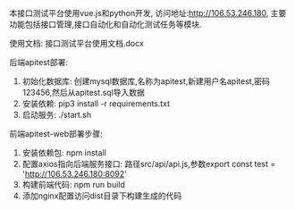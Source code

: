 本接口测试平台使用vue.js和python开发, 访问地址:http://106.53.246.180, 主要功能包括接口管理,接口自动化和自动化测试任务等模块.

使用文档: 
接口测试平台使用文档.docx

后端apitest部署:
1. 初始化数据库: 创建mysql数据库,名称为apitest,新建用户名apitest,密码123456,然后从apitest.sql导入数据
2. 安装依赖: pip3 install -r requirements.txt
3. 启动服务: ./start.sh

前端apitest-web部署步骤:
1. 安装依赖包: npm install
2. 配置axios指向后端服务接口: 路径src/api/api.js,参数export const test = 'http://106.53.246.180:8092'
3. 构建前端代码: npm run build
4. 添加nginx配置访问dist目录下构建生成的代码
